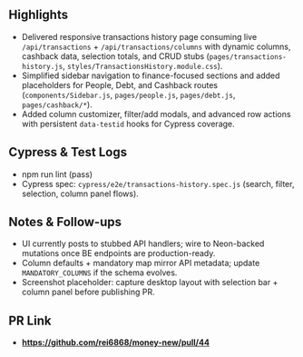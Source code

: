 ﻿## Highlights
- Delivered responsive transactions history page consuming live `/api/transactions` + `/api/transactions/columns` with dynamic columns, cashback data, selection totals, and CRUD stubs (`pages/transactions-history.js`, `styles/TransactionsHistory.module.css`).
- Simplified sidebar navigation to finance-focused sections and added placeholders for People, Debt, and Cashback routes (`components/Sidebar.js`, `pages/people.js`, `pages/debt.js`, `pages/cashback/*`).
- Added column customizer, filter/add modals, and advanced row actions with persistent `data-testid` hooks for Cypress coverage.

## Cypress & Test Logs
- npm run lint (pass)
- Cypress spec: `cypress/e2e/transactions-history.spec.js` (search, filter, selection, column panel flows).

## Notes & Follow-ups
- UI currently posts to stubbed API handlers; wire to Neon-backed mutations once BE endpoints are production-ready.
- Column defaults + mandatory map mirror API metadata; update `MANDATORY_COLUMNS` if the schema evolves.
- Screenshot placeholder: capture desktop layout with selection bar + column panel before publishing PR.

## PR Link
- **https://github.com/rei6868/money-new/pull/44**
